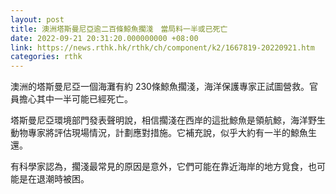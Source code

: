 ```yaml
---
layout: post
title: 澳洲塔斯曼尼亞逾二百條鯨魚擱淺　當局料一半或已死亡
date: 2022-09-21 20:31:20.000000000 +08:00
link: https://news.rthk.hk/rthk/ch/component/k2/1667819-20220921.htm
categories: rthk
---
```


澳洲的塔斯曼尼亞一個海灘有約 230條鯨魚擱淺，海洋保護專家正試圖營救。官員擔心其中一半可能已經死亡。

塔斯曼尼亞環境部門發表聲明說，相信擱淺在西岸的這批鯨魚是領航鯨，海洋野生動物專家將評估現場情況，計劃應對措施。它補充說，似乎大約有一半的鯨魚生還。

有科學家認為，擱淺最常見的原因是意外，它們可能在靠近海岸的地方覓食，也可能是在退潮時被困。
